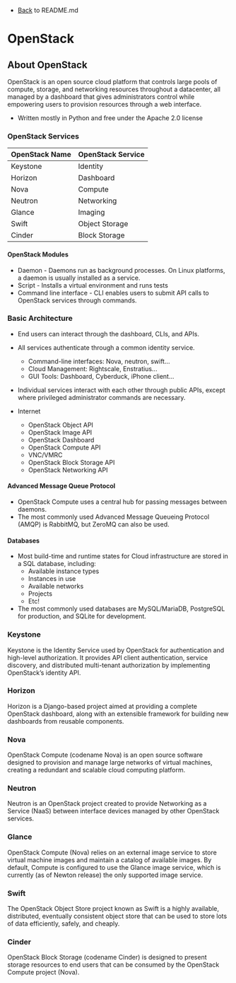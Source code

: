 - [Back](README.md) to README.md

# OpenStack

## About OpenStack  

OpenStack is an open source cloud platform that controls large pools of compute, storage, and networking resources throughout a datacenter, all managed by a dashboard that gives administrators control while empowering users to provision resources through a web interface.

- Written mostly in Python and free under the Apache 2.0 license

### OpenStack Services
| OpenStack Name | OpenStack Service
|:--- |:--- | 
| Keystone | Identity |
| Horizon | Dashboard |
| Nova | Compute |
| Neutron | Networking |
| Glance | Imaging |
| Swift | Object Storage |
| Cinder | Block Storage |

#### OpenStack Modules
- Daemon - Daemons run as background processes. On Linux platforms, a daemon is usually installed as a service.
- Script - Installs a virtual environment and runs tests
- Command line interface - CLI enables users to submit API calls to OpenStack services through commands.

### Basic Architecture
- End users can interact through the dashboard, CLIs, and APIs.
- All services authenticate through a common identity service.
	- Command-line interfaces: Nova, neutron, swift...
	- Cloud Management: Rightscale, Enstratius...
	- GUI Tools: Dashboard, Cyberduck, iPhone client...
- Individual services interact with each other through public APIs, except where privileged administrator commands are necessary.

- Internet
	- OpenStack Object API
	- OpenStack Image API
	- OpenStack Dashboard
	- OpenStack Compute API
	- VNC/VMRC
	- OpenStack Block Storage API
	- OpenStack Networking API

#### Advanced Message Queue Protocol
- OpenStack Compute uses a central hub for passing messages between daemons.
- The most commonly used Advanced Message Queueing Protocol (AMQP) is RabbitMQ, but ZeroMQ can also be used.

#### Databases
- Most build-time and runtime states for Cloud infrastructure are stored in a SQL database, including:
	- Available instance types
	- Instances in use
	- Available networks
	- Projects
	- Etc!
- The most commonly used databases are MySQL/MariaDB, PostgreSQL for production, and SQLite for development.

### Keystone
Keystone is the Identity Service used by OpenStack for authentication and high-level authorization. It provides API client authentication, service discovery, and distributed multi-tenant authorization by implementing OpenStack’s identity API.

### Horizon
Horizon is a Django-based project aimed at providing a complete OpenStack dashboard, along with an extensible framework for building new dashboards from reusable components.

### Nova
OpenStack Compute (codename Nova) is an open source software designed to provision and manage large networks of virtual machines, creating a redundant and scalable cloud computing platform.

### Neutron
Neutron is an OpenStack project created to provide Networking as a Service (NaaS) between interface devices managed by other OpenStack services.

### Glance
OpenStack Compute (Nova) relies on an external image service to store virtual machine images and maintain a catalog of available images. By default, Compute is configured to use the Glance image service, which is currently (as of Newton release) the only supported image service.

### Swift
The OpenStack Object Store project known as Swift is a highly available, distributed, eventually consistent object store that can be used to store lots of data efficiently, safely, and cheaply.

### Cinder
OpenStack Block Storage (codename Cinder) is designed to present storage resources to end users that can be consumed by the OpenStack Compute project (Nova).

